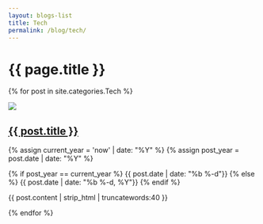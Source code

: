 ```yaml
---
layout: blogs-list
title: Tech
permalink: /blog/tech/
---
```


<h1 class="title-spacing">{{ page.title }}</h1>

<div class="row row-cols-3">

{% for post in site.categories.Tech %}
  <section class="blog col">
    <a href="{{ post.url }}"><img src="{{ post.background-image }}"></a>
    <h2 class="custom-post-title"><a href="{{ post.url }}">{{ post.title }}</a></h2>
    {% assign current_year = 'now' | date: "%Y" %}
    {% assign post_year = post.date | date: "%Y" %}
    <p class="custom-post-date">
      {% if post_year == current_year %}
        {{ post.date | date: "%b %-d"}}
      {% else %}
        {{ post.date | date: "%b %-d, %Y"}}
      {% endif %}
    </p>
    <p class="custom-post-content">{{ post.content | strip_html | truncatewords:40 }}</p>
  </section>
{% endfor %}

</div>
